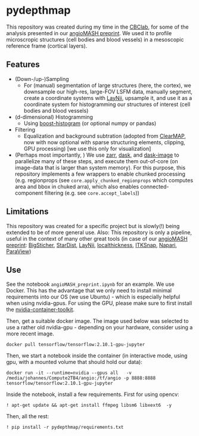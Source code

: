 # pydepthmap

This repository was created during my time in the [CBClab](https://www.cbclab.org/), for some of the analysis presented in our [angioMASH preprint](https://www.researchgate.netd/publication/383502948_Investigating_microscopic_angioarchitecture_in_the_human_visual_cortex_in_3D_with_angioMASH_tissue_clearing_and_labelling). We used it to profile microscropic structures (cell bodies and blood vessels) in a mesoscopic reference frame (cortical layers). 

## Features
- (Down-/up-)Sampling
    - For (manual) segmentation of large structures (here, the cortex), we downsample our high-res, large-FOV LSFM data, manually segment, create a coordinate systems with [LayNii](https://github.com/layerfMRI/LAYNII), upsample it, and use it as a coordinate system for histogramming our structures of interest (cell bodies and blood vessels)
- (d-dimensional) Histogramming 
    - Using [boost-histogram](https://github.com/scikit-hep/boost-histogram) (or optional numpy or pandas)
- Filtering
    - Equalization and background subtration (adopted from [ClearMAP](https://github.com/ClearAnatomics/ClearMap), now with now optional with sparse structuring elements, clipping, GPU processing)
    [we use this only for visualization]
- (Perhaps most importantly, ) We use [zarr](https://zarr.readthedocs.io/en/stable/), [dask](https://www.dask.org/), and [dask-image](https://image.dask.org/en/latest/) to parallelize many of these steps, and execute them out-of-core (on image-data that is larger than system memory). For this purpose, this repository implements a few wrappers to enable chunked processing (e.g. regionprops (see `core.apply_chunked_regionprops` which computes area and bbox in chuked arra), which also enables connected-component filtering (e.g. see `core.accept_labels`))

## Limitations
This repository was created for a specific project but is slowly(!) being extended to be of more general use. Also: This repository is only a pipeline, useful in the context of many other great tools (in case of our [angioMASH preprint](https://www.researchgate.netd/publication/383502948_Investigating_microscopic_angioarchitecture_in_the_human_visual_cortex_in_3D_with_angioMASH_tissue_clearing_and_labelling): [BigSticher](https://imagej.net/plugins/bigstitcher/), [StarDist](https://github.com/stardist/stardist), [LayNii](https://github.com/layerfMRI/LAYNII), [localthickness](https://pypi.org/project/localthickness/), [ITKSnap](http://www.itksnap.org/pmwiki/pmwiki.php), [Napari](https://napari.org/stable/), [ParaView](https://www.paraview.org/))

## Use
See the notebook `angioMASH_preprint.ipynb` for an example. We use Docker. This has the advantage that we only need to install minimal requirements into our OS (we use Ubuntu) - which is especially helpful when using nvidia-gpus. For using the GPU, please make sure to first install the [nvidia-container-toolkit](https://github.com/NVIDIA/nvidia-container-toolkit).

Then, get a suitable docker image. The image used below was selected to use a rather old nvidia-gpu - depending on your hardware, consider using a more recent image. 
```
docker pull tensorflow/tensorflow:2.10.1-gpu-jupyter
```

Then, we start a notebook inside the container (in interactive mode, using gpu, with a mounted volume that should hold our data):
```
docker run -it --runtime=nvidia --gpus all   -v /media/johannes/Compute2TB4/angio:/tf/angio -p 8888:8888 tensorflow/tensorflow:2.10.1-gpu-jupyter
```

Inside the notebook, install a few requirements. First for using opencv:
```
! apt-get update && apt-get install ffmpeg libsm6 libxext6  -y
```

Then, all the rest:
```
! pip install -r pydepthmap/requirements.txt
```
